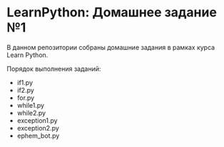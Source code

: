 LearnPython: Домашнее задание №1
================================

В данном репозитории собраны домашние задания
в рамках курса Learn Python.

Порядок выполнения заданий:

* if1.py
* if2.py
* for.py
* while1.py
* while2.py
* exception1.py
* exception2.py
* ephem_bot.py


